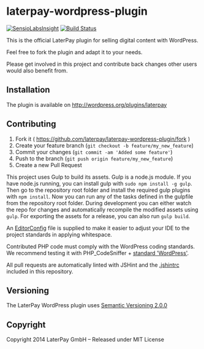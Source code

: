laterpay-wordpress-plugin
=========================

[![SensioLabsInsight](https://insight.sensiolabs.com/projects/c0535748-172c-4419-8403-e3be9715aa53/small.png)](https://insight.sensiolabs.com/projects/c0535748-172c-4419-8403-e3be9715aa53)  [![Build Status](https://travis-ci.org/laterpay/laterpay-wordpress-plugin.svg?branch=master)](https://travis-ci.org/laterpay/laterpay-wordpress-plugin)

This is the official LaterPay plugin for selling digital content with WordPress.

Feel free to fork the plugin and adapt it to your needs.

Please get involved in this project and contribute back changes other users would also benefit from.


## Installation

The plugin is available on http://wordpress.org/plugins/laterpay


## Contributing

1. Fork it ( https://github.com/laterpay/laterpay-wordpress-plugin/fork )
2. Create your feature branch (`git checkout -b feature/my_new_feature`)
3. Commit your changes (`git commit -am 'Added some feature'`)
4. Push to the branch (`git push origin feature/my_new_feature`)
5. Create a new Pull Request

This project uses Gulp to build its assets.
Gulp is a node.js module. If you have node.js running, you can install gulp with ```sudo npm install -g gulp```.
Then go to the repository root folder and install the required gulp plugins with ```npm install```.
Now you can run any of the tasks defined in the gulpfile from the repository root folder.
During development you can either watch the repo for changes and automatically recompile the modified assets using ```gulp```.
For exporting the assets for a release, you can also run ```gulp build```.

An [EditorConfig](http://editorconfig.org) file is supplied to make it easier to adjust your IDE to the project standards in applying whitespace.

Contributed PHP code must comply with the WordPress coding standards.
We recommend testing it with PHP_CodeSniffer + [standard 'WordPress'](https://github.com/WordPress-Coding-Standards/WordPress-Coding-Standards).

All pull requests are automatically linted with JSHint and the [.jshintrc](https://github.com/laterpay/laterpay-wordpress-plugin/blob/master/.jshintrc) included in this repository.


## Versioning

The LaterPay WordPress plugin uses [Semantic Versioning 2.0.0](http://semver.org)


## Copyright

Copyright 2014 LaterPay GmbH – Released under MIT License
